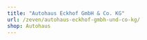 ```yaml
---
title: "Autohaus Eckhof GmbH & Co. KG"
url: /zeven/autohaus-eckhof-gmbh-und-co-kg/
shop: Autohaus
---
```

